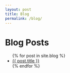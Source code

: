 ```yaml
---
layout: post
title: Blog
permalink: /blog/
---
```


<h1>Blog Posts</h1>
<ul>
  {% for post in site.blog %}
    <li><a href="{{ post.url }}">{{ post.title }}</a></li>
  {% endfor %}
</ul>

